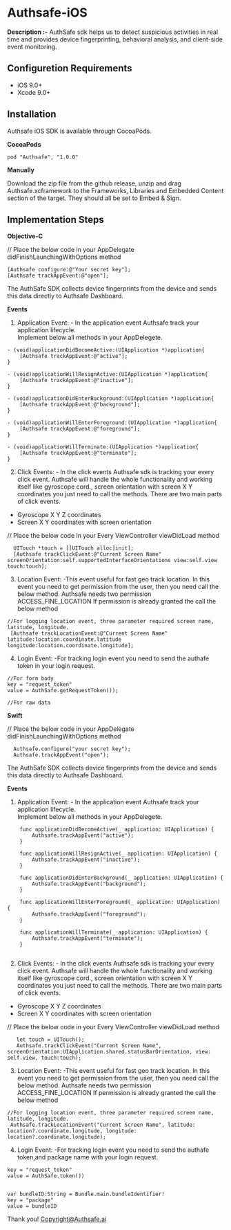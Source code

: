 # Authsafe-iOS

**Description :-**
AuthSafe sdk helps us to detect suspicious activities in real time and provides device fingerprinting, behavioral analysis, and client-side event monitoring.

**Configuretion Requirements**
---
* iOS 9.0+<br>
* Xcode 9.0+

**Installation**
---
Authsafe iOS SDK is available through CocoaPods.

**CocoaPods**

```
pod "Authsafe", "1.0.0"
```

**Manually**

Download the zip file from the github release, unzip and drag Authsafe.xcframework to the Frameworks, Libraries and Embedded Content section of the target. They should all be set to Embed & Sign.


**Implementation Steps**
---

**Objective-C**

// Place the below code in your AppDelegate didFinishLaunchingWithOptions method

```
[Authsafe configure:@"Your secret key"];
[Authsafe trackAppEvent:@"open"];
```
The AuthSafe SDK collects device fingerprints from the device and sends this data directly to Authsafe Dashboard.

**Events**

1. Application Event: - In the application event Authsafe track your application lifecycle.<br>
Implement below all methods in your AppDelegete.

```
- (void)applicationDidBecomeActive:(UIApplication *)application{
	[Authsafe trackAppEvent:@"active"];
}

- (void)applicationWillResignActive:(UIApplication *)application{
	[Authsafe trackAppEvent:@"inactive"];
}

- (void)applicationDidEnterBackground:(UIApplication *)application{
	[Authsafe trackAppEvent:@"background"];
}

- (void)applicationWillEnterForeground:(UIApplication *)application{
	[Authsafe trackAppEvent:@"foreground"];
}

- (void)applicationWillTerminate:(UIApplication *)application{
	[Authsafe trackAppEvent:@"terminate"];
}
```


2. Click Events: - In the click events Authsafe sdk is tracking your every click event. Authsafe will handle the whole functionality and working itself like gyroscope cord., screen orientation with screen X Y coordinates you just need to call the methods.
There are two main parts of click events.

 * Gyroscope X Y Z coordinates<br>
 * Screen X Y coordinates with screen orientation

// Place the below code in your Every ViewController viewDidLoad method

```
  UITouch *touch = [[UITouch alloc]init];
  [Authsafe trackClickEvent:@"Current Screen Name" screenOrientation:self.supportedInterfaceOrientations view:self.view touch:touch]; 
```


3. Location Event: -This event useful for fast geo track location.
In this event you need to get permission from the user, then you need call the below method.
Authsafe needs two permission  ACCESS_FINE_LOCATION
If permission is already granted the call the below method

```
//For logging location event, three parameter required screen name, latitude, longitude.
 [Authsafe trackLocationEvent:@"Current Screen Name" latitude:location.coordinate.latitude longitude:location.coordinate.longitude]; 
```


4. Login Event: -For tracking login event you need to send the authafe token in your login request.

```
//For form body
key = "request_token"
value = AuthSafe.getRequestToken());

//For raw data

```


**Swift**

// Place the below code in your AppDelegate didFinishLaunchingWithOptions method

```
  Authsafe.configure("your secret key");
  Authsafe.trackAppEvent("open");
```
The AuthSafe SDK collects device fingerprints from the device and sends this data directly to Authsafe Dashboard.

**Events**

1. Application Event: - In the application event Authsafe track your application lifecycle.<br>
Implement below all methods in your AppDelegete.

```
    func applicationDidBecomeActive(_ application: UIApplication) {
        Authsafe.trackAppEvent("active");
    }
    
    func applicationWillResignActive(_ application: UIApplication) {
    	Authsafe.trackAppEvent("inactive");
    }

    func applicationDidEnterBackground(_ application: UIApplication) {
        Authsafe.trackAppEvent("background");
    }
    
    func applicationWillEnterForeground(_ application: UIApplication) {
        Authsafe.trackAppEvent("foreground");
    }
 
    func applicationWillTerminate(_ application: UIApplication) {
        Authsafe.trackAppEvent("terminate");
    }
    
```


2. Click Events: - In the click events Authsafe sdk is tracking your every click event. Authsafe will handle the whole functionality and working itself like gyroscope cord., screen orientation with screen X Y coordinates you just need to call the methods.
There are two main parts of click events.

 * Gyroscope X Y Z coordinates<br>
 * Screen X Y coordinates with screen orientation

// Place the below code in your Every ViewController viewDidLoad method

```
   let touch = UITouch();
   Authsafe.trackClickEvent("Current Screen Name", screenOrientation:UIApplication.shared.statusBarOrientation, view: self.view, touch:touch);
```


3. Location Event: -This event useful for fast geo track location.
In this event you need to get permission from the user, then you need call the below method.
Authsafe needs two permission  ACCESS_FINE_LOCATION
If permission is already granted the call the below method

```
//For logging location event, three parameter required screen name, latitude, longitude.
 Authsafe.trackLocationEvent("Current Screen Name", latitude: location?.coordinate.longitude, longitude: location?.coordinate.longitude);
```


4. Login Event: -For tracking login event you need to send the authafe token,and package name with your login request.

```
key = "request_token"
value = AuthSafe.token())


var bundleID:String = Bundle.main.bundleIdentifier!
key = "package"
value = bundleID

```


Thank you!
Copyright@Authsafe.ai


